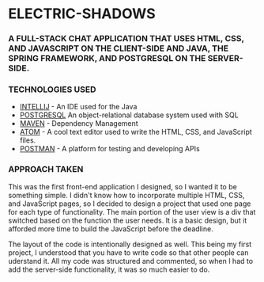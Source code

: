 # ELECTRIC-SHADOWS

### A FULL-STACK CHAT APPLICATION THAT USES HTML, CSS, AND JAVASCRIPT ON THE CLIENT-SIDE AND JAVA, THE SPRING FRAMEWORK, AND POSTGRESQL ON THE SERVER-SIDE.

### TECHNOLOGIES USED
* [INTELLIJ](https://www.jetbrains.com/idea/) - An IDE used for the Java
* [POSTGRESQL](https://www.postgresql.org) An object-relational database system used with SQL
* [MAVEN](https://maven.apache.org/) - Dependency Management 
* [ATOM](https://atom.io) - A cool text editor used to write the HTML, CSS, and JavaScript files.
* [POSTMAN](https://www.getpostman.com) - A platform for testing and developing APIs

### APPROACH TAKEN
This was the first front-end application I designed, so I wanted it to be something simple. I didn't know how to incorporate multiple HTML, CSS, and JavaScript pages, so I decided to design a project that used one page for each type of functionality. The main portion of the user view is a div that switched based on the function the user needs. It is a basic design, but it afforded more time to build the JavaScript before the deadline.

The layout of the code is intentionally designed as well. This being my first project, I understood that you have to write code so that other people can uderstand it. All my code was structured and commented, so when I had to add the server-side functionality, it was so much easier to do.




